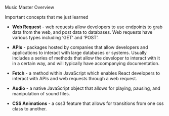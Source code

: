 Music Master Overview

Important concepts that me just learned

* **Web Request** - web requests allow developers to use endpoints to grab data from the web, and post data to databases. Web requests have various types including ‘GET’ and ‘POST’.

* **APIs** - packages hosted by companies that allow developers and applications to interact with large databases or systems. Usually includes a series of methods that allow the developer to interact with it in a certain way, and will typically have accompanying documentation.

* **Fetch** - a method within JavaScript which enables React developers to interact with APIs and web requests through a web request.

* **Audio** - a native JavaScript object that allows for playing, pausing, and manipulation of sound files.

* **CSS Animations** - a css3 feature that allows for transitions from one css class to another.